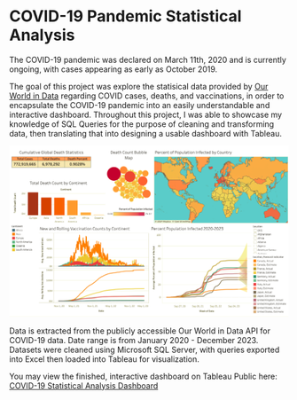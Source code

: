 # COVID-19 Pandemic Statistical Analysis

The COVID-19 pandemic was declared on March 11th, 2020 and is currently ongoing, with cases appearing as early as October 2019.

The goal of this project was explore the statisical data provided by [Our World in Data](https://ourworldindata.org/coronavirus) regarding COVID cases, deaths, and vaccinations, in order to encapsulate the COVID-19 pandemic into an easily understandable and interactive dashboard. Throughout this project, I was able to showcase my knowledge of SQL Queries for the purpose of cleaning and transforming data, then translating that into designing a usable dashboard with Tableau. 

![SQL COVID Dashboard](https://github.com/r-kish/COVID19-Analysis/blob/main/COVID_Dashboard.png)

Data is extracted from the publicly accessible Our World in Data API for COVID-19 data. Date range is from January 2020 - December 2023. Datasets were cleaned using Microsoft SQL Server, with queries exported into Excel then loaded into Tableau for visualization.

You may view the finished, interactive dashboard on Tableau Public here: [COVID-19 Statistical Analysis Dashboard](https://public.tableau.com/app/profile/richard.kish/viz/SQLCovidDashboard_17107162902290/Dashboard1)
